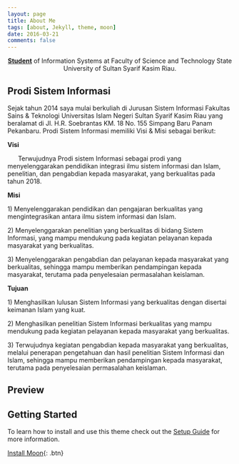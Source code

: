 ```yaml
---
layout: page
title: About Me
tags: [about, Jekyll, theme, moon]
date: 2016-03-21
comments: false
---
```

    
<center><a href="http://taylantatli.github.io/Moon"><b>Student</b></a> of Information Systems at Faculty of Science and Technology State  University of Sultan Syarif Kasim Riau.</center>

 ## Prodi Sistem Informasi
   Sejak tahun 2014 saya mulai berkuliah di Jurusan Sistem Informasi Fakultas Sains & Teknologi Universitas Islam Negeri Sultan Syarif      Kasim Riau yang beralamat di Jl. H.R. Soebrantas KM. 18 No. 155 Simpang Baru Panam Pekanbaru. Prodi Sistem Informasi memiliki Visi &    Misi sebagai berikut:<p><b>Visi</b>
<p>        Terwujudnya Prodi  sistem Informasi sebagai prodi yang menyelenggarakan pendidikan integrasi ilmu sistem informasi dan Islam, penelitian, dan pengabdian kepada masyarakat, yang berkualitas pada tahun 2018.
 <p>       <b>Misi</b>
 <p>       1) Menyelenggarakan pendidikan dan pengajaran berkualitas yang mengintegrasikan antara ilmu sistem informasi dan Islam.
 <p>       2) Menyelenggarakan penelitian yang berkualitas di bidang Sistem Informasi, yang mampu mendukung pada kegiatan pelayanan kepada            masyarakat yang berkualitas.
 <p>       3) Menyelenggarakan pengabdian dan pelayanan kepada masyarakat yang berkualitas, sehingga mampu memberikan pendampingan kepada              masyarakat, terutama pada penyelesaian permasalahan keislaman.
 <p>       <b>Tujuan</b>
 <p>       1) Menghasilkan lulusan Sistem Informasi yang berkualitas dengan disertai keimanan Islam yang kuat.
 <p>       2) Menghasilkan penelitian Sistem Informasi berkualitas yang mampu mendukung pada kegiatan pelayanan  kepada masyarakat yang                berkualitas.
  <p>      3) Terwujudnya kegiatan pengabdian kepada masyarakat yang berkualitas, melalui penerapan pengetahuan dan hasil penelitian Sistem            Informasi dan Islam, sehingga mampu memberikan pendampingan kepada masyarakat, terutama pada penyelesaian permasalahan                  keislaman.

## Preview

## Getting Started

To learn how to install and use this theme check out the [Setup Guide](http://taylantatli.me/Moon/moon-theme/) for more information.
      
[Install Moon](https://github.com/TaylanTatli/Moon){: .btn}
